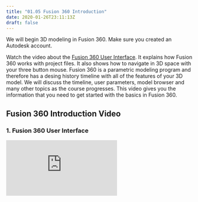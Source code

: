 ```yaml
---
title: "01.05 Fusion 360 Introduction"
date: 2020-01-26T23:11:13Z
draft: false
---
```


We will begin 3D modeling in Fusion 360. Make sure you created an Autodesk account.

Watch the video about the [Fusion 360 User Interface](https://youtu.be/YjaxBbTY3kc). It explains how Fusion 360 works with project files. It also shows how to navigate in 3D space with your three button mouse. Fusion 360 is a parametric modeling program and therefore has a desing history timeline with all of the features of your 3D model. We will discuss the timeline, user parameters, model browser and many other topics as the course progresses. This video gives you the information that you need to get started with the basics in Fusion 360.

## Fusion 360 Introduction Video

<div class="tutorial-video-grid">

<div class="video-card">

### 1. Fusion 360 User Interface

<div class="iframe-16-9-container"><iframe class="youTubeIframe" src="https://www.youtube.com/embed/YjaxBbTY3kc" width="300" height="150" frameborder="0" allowfullscreen="allowfullscreen"></iframe></div>

</div>
</div>
